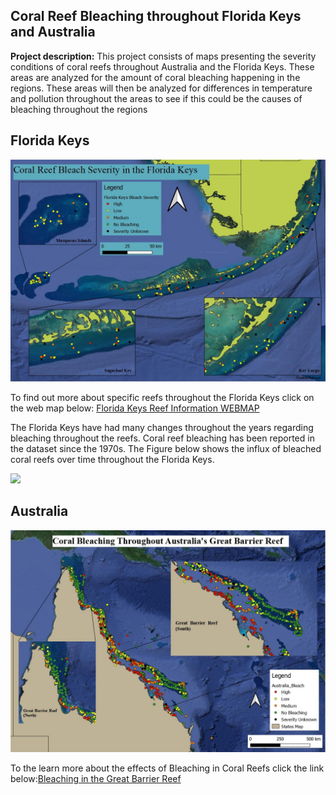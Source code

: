 ## Coral Reef Bleaching throughout Florida Keys and Australia

**Project description:** This project consists of maps presenting the severity conditions of coral reefs throughout Australia and the Florida Keys. These areas are analyzed for the amount of coral bleaching happening in the regions. These areas will then be analyzed for differences in temperature and pollution throughout the areas to see if this could be the causes of bleaching throughout the regions

## Florida Keys

<img src="../images/Florida_Keys_Bleach_Severity.JPG?raw=true"/>

To find out more about specific reefs throughout the Florida Keys click on the web map below:
[Florida Keys Reef Information WEBMAP](/qgis2web_2020_03_09-18_21_00_361575)

The Florida Keys have had many changes throughout the years regarding bleaching throughout the reefs. Coral reef bleaching has been reported in the dataset since the 1970s. The Figure below shows the influx of bleached coral reefs over time throughout the Florida Keys.

<img src="../images/Keywest4.gif?raw=true"/>

## Australia

<img src="../images/Great_Barrier_Reef.JPG?raw=true"/>

To the learn more about the effects of Bleaching in Coral Reefs click the link below:[Bleaching in the Great Barrier Reef](https://earth.google.com/web/@-14.6915111,145.4561087,2.61182125a,0d,60y,28.18926913h,89.10632087t,0r/data=CiQSIhIgY2EwYzk0ZGNhN2I4MTFlN2I1ZDBiNzRhMWFlNGU2MDMiMAosQUYxUWlwTXRicE1IQnU1Z2lNMGJESXVlR1hrRlhSaHpMYmJ5Z3p0T0J6ejcQBQ)
